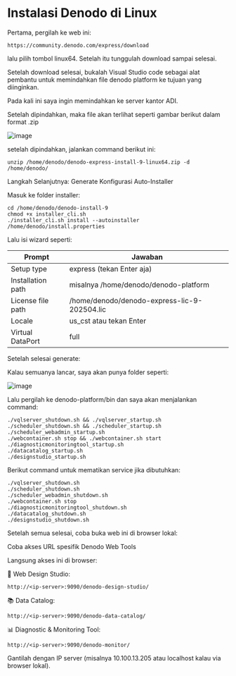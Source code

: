 # Instalasi Denodo di Linux

Pertama, pergilah ke web ini:

```
https://community.denodo.com/express/download
```

lalu pilih tombol linux64. Setelah itu tunggulah download sampai selesai.

Setelah download selesai, bukalah Visual Studio code sebagai alat pembantu untuk memindahkan file denodo platform ke tujuan yang diinginkan.

Pada kali ini saya ingin memindahkan ke server kantor ADI.

Setelah dipindahkan, maka file akan terlihat seperti gambar berikut dalam format .zip

![image](https://github.com/user-attachments/assets/0e5b49ab-b8e5-46bc-9a61-aac1e0f55407)

setelah dipindahkan, jalankan command berikut ini:

```
unzip /home/denodo/denodo-express-install-9-linux64.zip -d /home/denodo/
```

Langkah Selanjutnya: Generate Konfigurasi Auto-Installer

Masuk ke folder installer:

```
cd /home/denodo/denodo-install-9
chmod +x installer_cli.sh
./installer_cli.sh install --autoinstaller /home/denodo/install.properties
```

Lalu isi wizard seperti:

|Prompt |	Jawaban|
--------| -------|
Setup type	| express (tekan Enter aja)
Installation path	| misalnya /home/denodo/denodo-platform
License file path	| /home/denodo/denodo-express-lic-9-202504.lic
Locale	| us_cst atau tekan Enter
Virtual DataPort	| full

Setelah selesai generate:

Kalau semuanya lancar, saya akan punya folder seperti:

![image](https://github.com/user-attachments/assets/65c8a6ec-897b-4612-ad0d-87234fc4b138)

Lalu pergilah ke denodo-platform/bin dan saya akan menjalankan command:

```
./vqlserver_shutdown.sh && ./vqlserver_startup.sh
./scheduler_shutdown.sh && ./scheduler_startup.sh
./scheduler_webadmin_startup.sh
./webcontainer.sh stop && ./webcontainer.sh start
./diagnosticmonitoringtool_startup.sh
./datacatalog_startup.sh
./designstudio_startup.sh
```

Berikut command untuk mematikan service jika dibutuhkan:

```
./vqlserver_shutdown.sh
./scheduler_shutdown.sh
./scheduler_webadmin_shutdown.sh
./webcontainer.sh stop
./diagnosticmonitoringtool_shutdown.sh
./datacatalog_shutdown.sh
./designstudio_shutdown.sh
```

Setelah semua selesai, coba buka web ini di browser lokal:

Coba akses URL spesifik Denodo Web Tools

Langsung akses ini di browser:

🔧 Web Design Studio:

```
http://<ip-server>:9090/denodo-design-studio/
```

📚 Data Catalog:
```
http://<ip-server>:9090/denodo-data-catalog/
```

📊 Diagnostic & Monitoring Tool:

```
http://<ip-server>:9090/denodo-monitor/
```

Gantilah <ip-server> dengan IP server (misalnya 10.100.13.205 atau localhost kalau via browser lokal).
